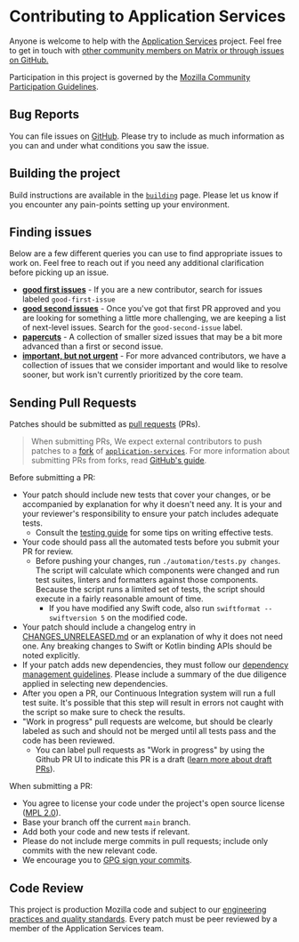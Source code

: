# Contributing to Application Services

Anyone is welcome to help with the [Application Services](index.md) project. Feel free to get in touch with [other community members on Matrix or through issues on GitHub.](./index.md#contact-us)

Participation in this project is governed by the
[Mozilla Community Participation Guidelines](https://www.mozilla.org/en-US/about/governance/policies/participation/).

## Bug Reports ##

You can file issues on [GitHub](https://github.com/mozilla/application-services/issues). Please try to include as much information as you can and under what conditions
you saw the issue.

## Building the project ##

Build instructions are available in the [`building`](building.md) page. Please let us know if you encounter any pain-points setting up your environment.

## Finding issues ##

Below are a few different queries you can use to find appropriate issues to work on. Feel free to reach out if you need any additional clarification before picking up an issue.

- **[good first issues](https://github.com/mozilla/application-services/issues?q=is%3Aopen+is%3Aissue+label%3Agood-first-issue)** -  If you are a new contributor, search for issues labeled `good-first-issue`
- **[good second issues](https://github.com/mozilla/application-services/labels/good-second-issue)** - Once you've got that first PR approved and you are looking for something a little more challenging, we are keeping a list of next-level issues. Search for the `good-second-issue` label.
- **[papercuts](https://github.com/mozilla/application-services/issues?utf8=%E2%9C%93&q=is%3Aissue+is%3Aopen+%22Epic%3A+papercuts%22+)** - A collection of smaller sized issues that may be a bit more advanced than a first or second issue.
- **[important, but not urgent](https://github.com/mozilla/application-services/issues?utf8=%E2%9C%93&q=is%3Aissue+is%3Aopen+%22Epic%3A+important+not+urgent%22)** - For more advanced contributors, we have a collection of issues that we consider important and would like to resolve sooner, but work isn't currently prioritized by the core team.


## Sending Pull Requests ##
Patches should be submitted as [pull requests](https://help.github.com/articles/about-pull-requests/) (PRs).

> When submitting PRs, We expect external contributors to push patches to a [fork](https://docs.github.com/en/pull-requests/collaborating-with-pull-requests/working-with-forks) of [`application-services`](https://github.com/mozilla/application-services). For more information about submitting PRs from forks, read [GitHub's guide](https://docs.github.com/en/pull-requests/collaborating-with-pull-requests/proposing-changes-to-your-work-with-pull-requests/creating-a-pull-request-from-a-fork).

Before submitting a PR:
- Your patch should include new tests that cover your changes, or be accompanied by explanation for why it doesn't need any. It is your and your reviewer's responsibility to ensure your patch includes adequate tests.
  - Consult the [testing guide](./howtos/testing-a-rust-component.md) for some tips on writing effective tests.
- Your code should pass all the automated tests before you submit your PR for review.
  - Before pushing your changes, run `./automation/tests.py changes`. The script will calculate which components were changed and run test suites, linters and formatters against those components. Because the script runs a limited set of tests, the script should execute in a fairly reasonable amount of time.
    - If you have modified any Swift code, also run `swiftformat --swiftversion 5` on the modified code.
- Your patch should include a changelog entry in [CHANGES_UNRELEASED.md](https://github.com/mozilla/application-services/blob/main/CHANGES_UNRELEASED.md) or an explanation of why
  it does not need one. Any breaking changes to Swift or Kotlin binding APIs should be noted explicitly.
- If your patch adds new dependencies, they must follow our [dependency management guidelines](./dependency-management.md).
  Please include a summary of the due diligence applied in selecting new dependencies.
- After you open a PR, our Continuous Integration system will run a full test suite.  It's possible that this step will result in errors not caught with the script so make sure to check the results.
- "Work in progress" pull requests are welcome, but should be clearly labeled as such and should not be merged until all tests pass and the code has been reviewed.
  - You can label pull requests as "Work in progress" by using the Github PR UI to indicate this PR is a draft ([learn more about draft PRs](https://docs.github.com/en/github/collaborating-with-issues-and-pull-requests/about-pull-requests#draft-pull-requests)).

When submitting a PR:
- You agree to license your code under the project's open source license ([MPL 2.0](https://github.com/mozilla/application-services/blob/main/LICENSE)).
- Base your branch off the current `main` branch.
- Add both your code and new tests if relevant.
- Please do not include merge commits in pull requests; include only commits with the new relevant code.
- We encourage you to [GPG sign your commits](https://help.github.com/articles/managing-commit-signature-verification).

## Code Review ##

This project is production Mozilla code and subject to our [engineering practices and quality standards](https://developer.mozilla.org/en-US/docs/Mozilla/Developer_guide/Committing_Rules_and_Responsibilities). Every patch must be peer reviewed by a member of the Application Services team.
